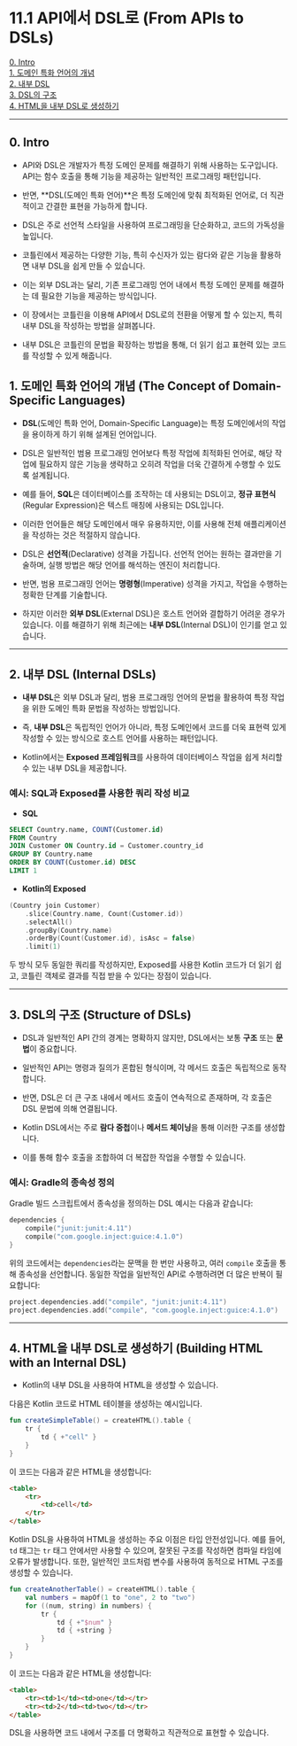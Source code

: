# 11.1 API에서 DSL로 (From APIs to DSLs)

[0. Intro](#0-Intro)  
[1. 도메인 특화 언어의 개념](#1-도메인-특화-언어의-개념)  
[2. 내부 DSL](#2-내부-DSL-Internal-DSLs)  
[3. DSL의 구조](#3-DSL의-구조-Structure-of-DSLs)  
[4. HTML을 내부 DSL로 생성하기](#4-HTML을-내부-DSL로-생성하기-Building-HTML-with-an-Internal-DSL)

---

## 0. Intro

* API와 DSL은 개발자가 특정 도메인 문제를 해결하기 위해 사용하는 도구입니다. API는 함수 호출을 통해 기능을 제공하는 일반적인 프로그래밍 패턴입니다.
* 반면, **DSL(도메인 특화 언어)**은 특정 도메인에 맞춰 최적화된 언어로, 더 직관적이고 간결한 표현을 가능하게 합니다.


* DSL은 주로 선언적 스타일을 사용하여 프로그래밍을 단순화하고, 코드의 가독성을 높입니다. 
* 코틀린에서 제공하는 다양한 기능, 특히 수신자가 있는 람다와 같은 기능을 활용하면 내부 DSL을 쉽게 만들 수 있습니다. 
* 이는 외부 DSL과는 달리, 기존 프로그래밍 언어 내에서 특정 도메인 문제를 해결하는 데 필요한 기능을 제공하는 방식입니다.


* 이 장에서는 코틀린을 이용해 API에서 DSL로의 전환을 어떻게 할 수 있는지, 특히 내부 DSL을 작성하는 방법을 살펴봅니다. 
* 내부 DSL은 코틀린의 문법을 확장하는 방법을 통해, 더 읽기 쉽고 표현력 있는 코드를 작성할 수 있게 해줍니다.

## 1. 도메인 특화 언어의 개념 (The Concept of Domain-Specific Languages)

* **DSL**(도메인 특화 언어, Domain-Specific Language)는 특정 도메인에서의 작업을 용이하게 하기 위해 설계된 언어입니다. 
* DSL은 일반적인 범용 프로그래밍 언어보다 특정 작업에 최적화된 언어로, 해당 작업에 필요하지 않은 기능을 생략하고 오히려 작업을 더욱 간결하게 수행할 수 있도록 설계됩니다.


* 예를 들어, **SQL**은 데이터베이스를 조작하는 데 사용되는 DSL이고, **정규 표현식**(Regular Expression)은 텍스트 매칭에 사용되는 DSL입니다. 
* 이러한 언어들은 해당 도메인에서 매우 유용하지만, 이를 사용해 전체 애플리케이션을 작성하는 것은 적절하지 않습니다.


* DSL은 **선언적**(Declarative) 성격을 가집니다. 선언적 언어는 원하는 결과만을 기술하며, 실행 방법은 해당 언어를 해석하는 엔진이 처리합니다. 
* 반면, 범용 프로그래밍 언어는 **명령형**(Imperative) 성격을 가지고, 작업을 수행하는 정확한 단계를 기술합니다.


* 하지만 이러한 **외부 DSL**(External DSL)은 호스트 언어와 결합하기 어려운 경우가 있습니다. 이를 해결하기 위해 최근에는 **내부 DSL**(Internal DSL)이 인기를 얻고 있습니다.

---

## 2. 내부 DSL (Internal DSLs)

* **내부 DSL**은 외부 DSL과 달리, 범용 프로그래밍 언어의 문법을 활용하여 특정 작업을 위한 도메인 특화 문법을 작성하는 방법입니다. 
* 즉, **내부 DSL**은 독립적인 언어가 아니라, 특정 도메인에서 코드를 더욱 표현력 있게 작성할 수 있는 방식으로 호스트 언어를 사용하는 패턴입니다.


* Kotlin에서는 **Exposed 프레임워크**를 사용하여 데이터베이스 작업을 쉽게 처리할 수 있는 내부 DSL을 제공합니다.

### 예시: SQL과 Exposed를 사용한 쿼리 작성 비교

* **SQL**
```sql
SELECT Country.name, COUNT(Customer.id)
FROM Country
JOIN Customer ON Country.id = Customer.country_id
GROUP BY Country.name
ORDER BY COUNT(Customer.id) DESC
LIMIT 1
```

* **Kotlin의 Exposed**
```kotlin
(Country join Customer)
    .slice(Country.name, Count(Customer.id))
    .selectAll()
    .groupBy(Country.name)
    .orderBy(Count(Customer.id), isAsc = false)
    .limit(1)
```
두 방식 모두 동일한 쿼리를 작성하지만, Exposed를 사용한 Kotlin 코드가 더 읽기 쉽고, 코틀린 객체로 결과를 직접 받을 수 있다는 장점이 있습니다.

---

## 3. DSL의 구조 (Structure of DSLs)

* DSL과 일반적인 API 간의 경계는 명확하지 않지만, DSL에서는 보통 **구조** 또는 **문법**이 중요합니다. 
* 일반적인 API는 명령과 질의가 혼합된 형식이며, 각 메서드 호출은 독립적으로 동작합니다. 
* 반면, DSL은 더 큰 구조 내에서 메서드 호출이 연속적으로 존재하며, 각 호출은 DSL 문법에 의해 연결됩니다.


* Kotlin DSL에서는 주로 **람다 중첩**이나 **메서드 체이닝**을 통해 이러한 구조를 생성합니다. 
* 이를 통해 함수 호출을 조합하여 더 복잡한 작업을 수행할 수 있습니다.

### 예시: Gradle의 종속성 정의

Gradle 빌드 스크립트에서 종속성을 정의하는 DSL 예시는 다음과 같습니다:

```kotlin
dependencies {
    compile("junit:junit:4.11")
    compile("com.google.inject:guice:4.1.0")
}
```
위의 코드에서는 `dependencies`라는 문맥을 한 번만 사용하고, 여러 `compile` 호출을 통해 종속성을 선언합니다. 동일한 작업을 일반적인 API로 수행하려면 더 많은 반복이 필요합니다:

```kotlin
project.dependencies.add("compile", "junit:junit:4.11")
project.dependencies.add("compile", "com.google.inject:guice:4.1.0")
```

---

## 4. HTML을 내부 DSL로 생성하기 (Building HTML with an Internal DSL)

* Kotlin의 내부 DSL을 사용하여 HTML을 생성할 수 있습니다. 

다음은 Kotlin 코드로 HTML 테이블을 생성하는 예시입니다.

```kotlin
fun createSimpleTable() = createHTML().table {
    tr {
        td { +"cell" }
    }
}
```
이 코드는 다음과 같은 HTML을 생성합니다:

```html
<table>
    <tr>
        <td>cell</td>
    </tr>
</table>
```
Kotlin DSL을 사용하여 HTML을 생성하는 주요 이점은 타입 안전성입니다. 예를 들어, `td` 태그는 `tr` 태그 안에서만 사용할 수 있으며, 잘못된 구조를 작성하면 컴파일 타임에 오류가 발생합니다. 또한, 일반적인 코드처럼 변수를 사용하여 동적으로 HTML 구조를 생성할 수 있습니다.

```kotlin
fun createAnotherTable() = createHTML().table {
    val numbers = mapOf(1 to "one", 2 to "two")
    for ((num, string) in numbers) {
        tr {
            td { +"$num" }
            td { +string }
        }
    }
}
```
이 코드는 다음과 같은 HTML을 생성합니다:

```html
<table>
    <tr><td>1</td><td>one</td></tr>
    <tr><td>2</td><td>two</td></tr>
</table>
```
DSL을 사용하면 코드 내에서 구조를 더 명확하고 직관적으로 표현할 수 있습니다.